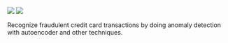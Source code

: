 ![](https://img.shields.io/badge/library-torch%20v1.0.0-red.svg)
![](https://img.shields.io/badge/library-fastai%20v1.0.42-ff69b4.svg)

Recognize fraudulent credit card transactions by doing anomaly detection with autoencoder and other techniques.
